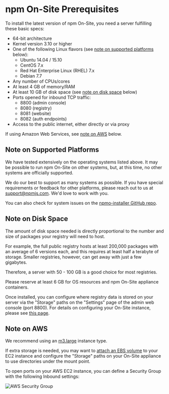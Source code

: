 <!--
order: 2
title: Requirements
-->

# npm On-Site Prerequisites

To install the latest version of npm On-Site, you need a server fulfilling these basic specs:

- 64-bit architecture
- Kernel version 3.10 or higher
- One of the following Linux flavors (see [note on supported platforms](#note-platforms) below):
    - Ubuntu 14.04 / 15.10
    - CentOS 7.x
    - Red Hat Enterprise Linux (RHEL) 7.x
    - Debian 7.7
- Any number of CPUs/cores
- At least 4 GB of memory/RAM
- At least 10 GB of disk space (see [note on disk space](#note-space) below)
- Ports opened for inbound TCP traffic:
    - 8800 (admin console)
    - 8080 (registry)
    - 8081 (website)
    - 8082 (auth endpoints)
- Access to the public internet, either directly or via proxy

If using Amazon Web Services, see [note on AWS](#note-aws) below.

<a name="note-platforms"></a>
## Note on Supported Platforms

We have tested extensively on the operating systems listed above. It may be possible to run npm On-Site on other systems, but, at this time, no other systems are officially supported.

We do our best to support as many systems as possible. If you have special requirements or feedback for other platforms, please reach out to us at support@npmjs.com. We'd love to work with you.

You can also check for system issues on the <a href="https://github.com/npm/npmo-installer/issues" target="_blank">npmo-installer GitHub repo</a>.

<a name="note-space"></a>
## Note on Disk Space

The amount of disk space needed is directly proportional to the number and size of packages your registry will need to host.

For example, the full public registry hosts at least 200,000 packages with an average of 6 versions each, and this requires at least half a terabyte of storage. Smaller registries, however, can get away with just a few gigabytes.

Therefore, a server with 50 - 100 GB is a good choice for most registries.

Please reserve at least 6 GB for OS resources and npm On-Site appliance containers.

Once installed, you can configure where registry data is stored on your server via the "Storage" paths on the "Settings" page of the admin web console (port 8800). For details on configuring your On-Site instance, please see [this page](/enterprise/server-configuration).

<a name="note-aws"></a>
## Note on AWS

We recommend using an <a href="https://aws.amazon.com/ec2/instance-types/#M3" target="_blank">m3.large</a> instance type.

If extra storage is needed, you may want to <a href="http://docs.aws.amazon.com/AWSEC2/latest/UserGuide/ebs-using-volumes.html" target="_blank">attach an EBS volume</a> to your EC2 instance and configure the "Storage" paths on your On-Site appliance to use directories under the mount point.

To open ports on your AWS EC2 instance, you can define a Security Group with the following Inbound settings:

![AWS Security Group](/public/images/aws-security-group.png)
